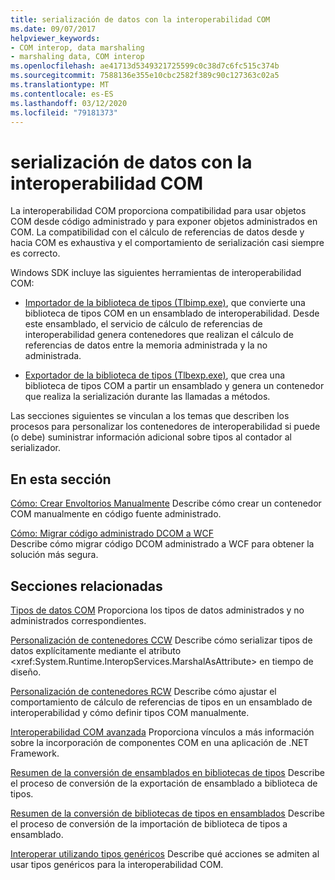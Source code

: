 ```yaml
---
title: serialización de datos con la interoperabilidad COM
ms.date: 09/07/2017
helpviewer_keywords:
- COM interop, data marshaling
- marshaling data, COM interop
ms.openlocfilehash: ae41713d5349321725599c0c38d7c6fc515c374b
ms.sourcegitcommit: 7588136e355e10cbc2582f389c90c127363c02a5
ms.translationtype: MT
ms.contentlocale: es-ES
ms.lasthandoff: 03/12/2020
ms.locfileid: "79181373"
---
```

# <a name="marshaling-data-with-com-interop"></a>serialización de datos con la interoperabilidad COM
La interoperabilidad COM proporciona compatibilidad para usar objetos COM desde código administrado y para exponer objetos administrados en COM. La compatibilidad con el cálculo de referencias de datos desde y hacia COM es exhaustiva y el comportamiento de serialización casi siempre es correcto.  
  
 Windows SDK incluye las siguientes herramientas de interoperabilidad COM:  
  
- [Importador de la biblioteca de tipos (Tlbimp.exe)](../tools/tlbimp-exe-type-library-importer.md), que convierte una biblioteca de tipos COM en un ensamblado de interoperabilidad. Desde este ensamblado, el servicio de cálculo de referencias de interoperabilidad genera contenedores que realizan el cálculo de referencias de datos entre la memoria administrada y la no administrada.  
  
- [Exportador de la biblioteca de tipos (Tlbexp.exe)](../tools/tlbexp-exe-type-library-exporter.md), que crea una biblioteca de tipos COM a partir un ensamblado y genera un contenedor que realiza la serialización durante las llamadas a métodos.  
  
 Las secciones siguientes se vinculan a los temas que describen los procesos para personalizar los contenedores de interoperabilidad si puede (o debe) suministrar información adicional sobre tipos al contador al serializador.  
  
## <a name="in-this-section"></a>En esta sección  
[Cómo: Crear Envoltorios Manualmente](how-to-create-wrappers-manually.md) Describe cómo crear un contenedor COM manualmente en código fuente administrado.

 [Cómo: Migrar código administrado DCOM a WCF](how-to-migrate-managed-code-dcom-to-wcf.md)  
 Describe cómo migrar código DCOM administrado a WCF para obtener la solución más segura.  
  
## <a name="related-sections"></a>Secciones relacionadas  
 [Tipos de datos COM](https://docs.microsoft.com/previous-versions/dotnet/netframework-4.0/sak564ww(v=vs.100))  
 Proporciona los tipos de datos administrados y no administrados correspondientes.  
  
 [Personalización de contenedores CCW](https://docs.microsoft.com/previous-versions/dotnet/netframework-4.0/3bwc828w(v=vs.100))  
 Describe cómo serializar tipos de datos explícitamente mediante el atributo <xref:System.Runtime.InteropServices.MarshalAsAttribute> en tiempo de diseño.  
  
 [Personalización de contenedores RCW](https://docs.microsoft.com/previous-versions/dotnet/netframework-4.0/e753eftz(v=vs.100))  
 Describe cómo ajustar el comportamiento de cálculo de referencias de tipos en un ensamblado de interoperabilidad y cómo definir tipos COM manualmente.  
  
 [Interoperabilidad COM avanzada](https://docs.microsoft.com/previous-versions/dotnet/netframework-4.0/bd9cdfyx(v=vs.100))  
 Proporciona vínculos a más información sobre la incorporación de componentes COM en una aplicación de .NET Framework.  
  
 [Resumen de la conversión de ensamblados en bibliotecas de tipos](https://docs.microsoft.com/previous-versions/dotnet/netframework-4.0/xk1120c3(v=vs.100))  
 Describe el proceso de conversión de la exportación de ensamblado a biblioteca de tipos.  
  
 [Resumen de la conversión de bibliotecas de tipos en ensamblados](https://docs.microsoft.com/previous-versions/dotnet/netframework-4.0/k83zzh38(v=vs.100))  
 Describe el proceso de conversión de la importación de biblioteca de tipos a ensamblado.  
  
 [Interoperar utilizando tipos genéricos](https://docs.microsoft.com/previous-versions/dotnet/netframework-4.0/ms229590(v=vs.100))  
 Describe qué acciones se admiten al usar tipos genéricos para la interoperabilidad COM.
